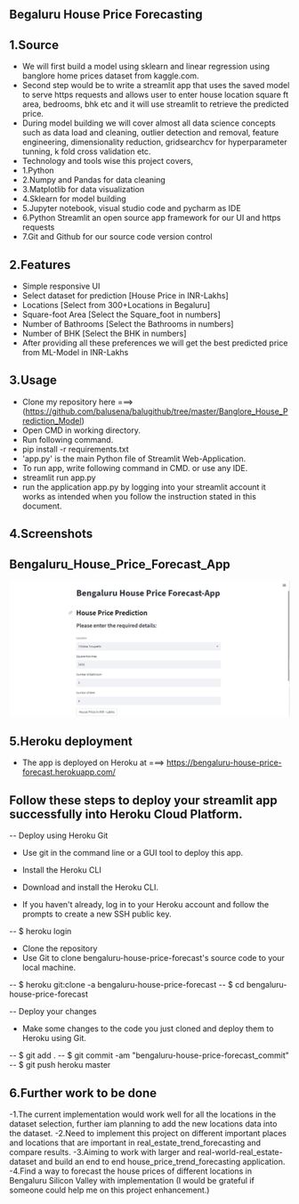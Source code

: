 ## Begaluru House Price Forecasting

## 1.Source
-  We will first build a model using sklearn and linear regression using banglore home prices dataset from kaggle.com.
-  Second step would be to write a streamlit app that uses the saved model to serve https requests and allows user to enter house location square ft area, bedrooms, bhk etc and it will use streamlit to retrieve the predicted price.
-  During model building we will cover almost all data science concepts such as data load and cleaning, outlier detection and removal, feature engineering, dimensionality reduction, gridsearchcv for hyperparameter tunning, k fold cross validation etc.
-  Technology and tools wise this project covers,
-    1.Python
-    2.Numpy and Pandas for data cleaning
-    3.Matplotlib for data visualization
-    4.Sklearn for model building
-    5.Jupyter notebook, visual studio code and pycharm as IDE
-    6.Python Streamlit an open source app framework for our UI and https requests
-    7.Git and Github for our source code version control

## 2.Features
- Simple responsive UI
- Select dataset for prediction [House Price in INR-Lakhs]
- Locations [Select from 300+Locations in Begaluru]
- Square-foot Area [Select the Square_foot in numbers]
- Number of Bathrooms [Select the Bathrooms in numbers]
- Number of BHK [Select the BHK in numbers]
- After providing all these preferences we will get the best predicted price from ML-Model in INR-Lakhs

## 3.Usage
- Clone my repository here ===> (https://github.com/balusena/balugithub/tree/master/Banglore_House_Prediction_Model)
- Open CMD in working directory.
- Run following command.
- pip install -r requirements.txt
- 'app.py' is the main Python file of Streamlit Web-Application. 
- To run app, write following command in CMD. or use any IDE.
- streamlit run app.py
- run the application app.py by logging into your streamlit account it works as intended when you follow the instruction stated in this document. 

## 4.Screenshots
## Bengaluru_House_Price_Forecast_App
![Bengaluru_House_Price_Forecast_App!](app_images/Bengaluru_House_Price_Forecast_App.jpg)

## 5.Heroku deployment
- The app is deployed on Heroku at ===> https://bengaluru-house-price-forecast.herokuapp.com/

## Follow these steps to deploy your streamlit app successfully into Heroku Cloud Platform.
-- Deploy using Heroku Git
-  Use git in the command line or a GUI tool to deploy this app.

-  Install the Heroku CLI
-  Download and install the Heroku CLI.

-  If you haven't already, log in to your Heroku account and follow the prompts to create a new SSH public key.

-- $ heroku login
-  Clone the repository
-  Use Git to clone bengaluru-house-price-forecast's source code to your local machine.

-- $ heroku git:clone -a bengaluru-house-price-forecast 
-- $ cd bengaluru-house-price-forecast

-- Deploy your changes
-  Make some changes to the code you just cloned and deploy them to Heroku using Git.

-- $ git add .
-- $ git commit -am "bengaluru-house-price-forecast_commit"
-- $ git push heroku master


## 6.Further work to be done
-1.The current implementation would work well for all the locations in the dataset selection, further iam planning to add the new locations data into the dataset.
-2.Need to implement this project on different important places and locations that are important in real_estate_trend_forecasting and compare results.
-3.Aiming to work with larger and real-world-real_estate-dataset and build an end to end house_price_trend_forecasting application.
-4.Find a way to forecast the house prices of different locations in Bengaluru Silicon Valley with implementation (I would be grateful if someone could help me on this project enhancement.)


